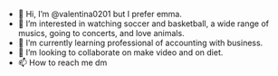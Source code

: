- 👋 Hi, I’m @valentina0201 but I prefer emma.
- 👀 I’m interested in watching soccer and basketball, a wide range of musics, going to concerts, and love animals.
- 🌱 I’m currently learning professional of accounting with business.
- 💞️ I’m looking to collaborate on make video and on diet.
- 📫 How to reach me dm

<!---
valentina0201/valentina0201 is a ✨ special ✨ repository because its `README.md` (this file) appears on your GitHub profile.
You can click the Preview link to take a look at your changes.
--->
